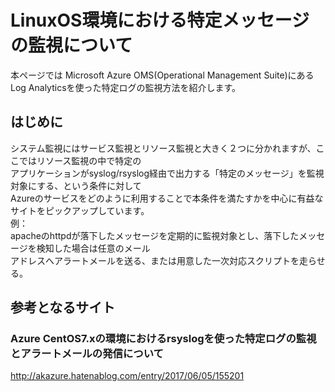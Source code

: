 # LinuxOS環境における特定メッセージの監視について

本ページでは Microsoft Azure OMS(Operational Management Suite)にあるLog Analyticsを使った特定ログの監視方法を紹介します。

## はじめに
システム監視にはサービス監視とリソース監視と大きく２つに分かれますが、ここではリソース監視の中で特定の  
アプリケーションがsyslog/rsyslog経由で出力する「特定のメッセージ」を監視対象にする、という条件に対して  
Azureのサービスをどのように利用することで本条件を満たすかを中心に有益なサイトをピックアップしています。  
例：  
apacheのhttpdが落下したメッセージを定期的に監視対象とし、落下したメッセージを検知した場合は任意のメール  
アドレスへアラートメールを送る、または用意した一次対応スクリプトを走らせる。  

## 参考となるサイト


### Azure CentOS7.xの環境におけるrsyslogを使った特定ログの監視とアラートメールの発信について
<http://akazure.hatenablog.com/entry/2017/06/05/155201>




